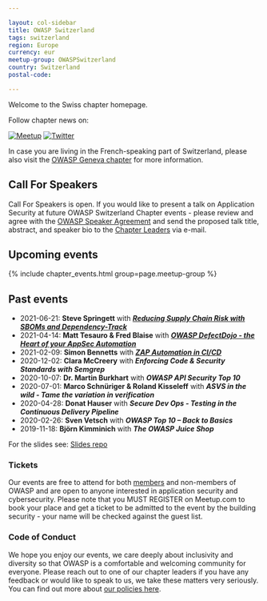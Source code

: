 ```yaml
---

layout: col-sidebar
title: OWASP Switzerland
tags: switzerland
region: Europe
currency: eur
meetup-group: OWASPSwitzerland
country: Switzerland
postal-code:

---
```



Welcome to the Swiss chapter homepage.

Follow chapter news on:

[![Meetup](/www-chapter-switzerland/assets/images/meetup.png)](https://www.meetup.com/OWASPSwitzerland/)
[![Twitter](/www-chapter-switzerland/assets/images/twitter.png)](https://twitter.com/owasp_ch)

In case you are living in the French-speaking part of Switzerland, please also visit the [OWASP Geneva chapter](/www-chapter-geneva/) for more information.

## Call For Speakers

Call For Speakers is open. If you would like to present a talk on Application Security at future OWASP Switzerland Chapter events - please review and agree with the [OWASP Speaker Agreement](/www-policy/legal/speaker-agreement) and send the proposed talk title, abstract, and speaker bio to the [Chapter Leaders](leaders.md) via e-mail.

## Upcoming events

{% include chapter_events.html group=page.meetup-group %}

## Past events

- 2021-06-21: **Steve Springett** with **_[Reducing Supply Chain Risk with SBOMs and Dependency-Track](https://youtu.be/n2PEezeuMqE)_**
- 2021-04-14: **Matt Tesauro & Fred Blaise** with **_[OWASP DefectDojo - the Heart of your AppSec Automation](https://youtu.be/wpvOdsbX7sU)_**
- 2021-02-09: **Simon Bennetts** with **_[ZAP Automation in CI/CD](https://youtu.be/tR93F-llbo8)_**
- 2020-12-02: **Clara McCreery** with **_Enforcing Code & Security Standards with Semgrep_**
- 2020-10-07: **Dr. Martin Burkhart** with **_OWASP API Security Top 10_**
- 2020-07-01: **Marco Schnüriger & Roland Kisseleff** with **_ASVS in the wild - Tame the variation in verification_**
- 2020-04-28: **Donat Hauser** with **_Secure Dev Ops - Testing in the Continuous Delivery Pipeline_**
- 2020-02-26: **Sven Vetsch** with **_OWASP Top 10 – Back to Basics_**
- 2019-11-18: **Björn Kimminich** with **_The OWASP Juice Shop_**

For the slides see: [Slides repo](https://github.com/OWASP/www-chapter-switzerland/tree/master/assets/slides)

### Tickets

Our events are free to attend for both [members](/membership/) and non-members of OWASP and are open to anyone interested in application security and cybersecurity. Please note that you MUST REGISTER on Meetup.com to book your place and get a ticket to be admitted to the event by the building security - your name will be checked against the guest list.

### Code of Conduct

We hope you enjoy our events, we care deeply about inclusivity and diversity so that OWASP is a comfortable and welcoming community for everyone. Please reach out to one of our chapter leaders if you have any feedback or would like to speak to us, we take these matters very seriously. You can find out more about [our policies here](/www-policy/operational/code-of-conduct).
